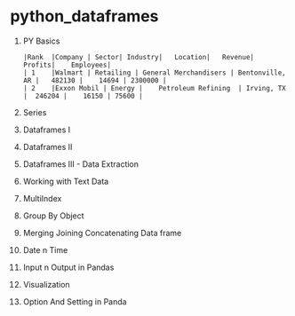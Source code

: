 # python_dataframes

	  
1.	PY Basics


      ```
	  |Rank  |Company |	Sector|	Industry|	Location|	Revenue|	Profits|	Employees|							
	  |	1	 |Walmart |	Retailing |	General Merchandisers |	Bentonville, AR |	482130 |	14694 |	2300000 |
	  | 2	 |Exxon Mobil |	Energy |	Petroleum Refining	| Irving, TX |	246204 |	16150 |	75600 |
      ```	   
		
2.	Series
		
3.	Dataframes I

4.  Dataframes II

5.  Dataframes III - Data Extraction

6.  Working with Text Data 

7.  MultiIndex

8.  Group By Object 

9.  Merging Joining Concatenating Data frame

10. Date n Time 

11. Input n Output in Pandas 

12. Visualization 

13. Option And Setting in Panda 




     